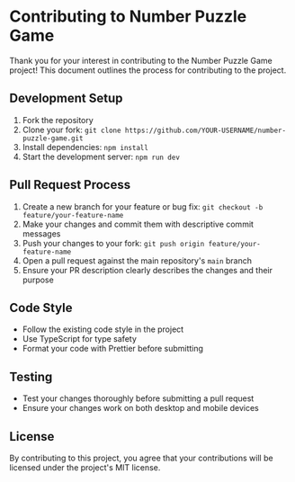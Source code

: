 # Contributing to Number Puzzle Game

Thank you for your interest in contributing to the Number Puzzle Game project! This document outlines the process for contributing to the project.

## Development Setup

1. Fork the repository
2. Clone your fork: `git clone https://github.com/YOUR-USERNAME/number-puzzle-game.git`
3. Install dependencies: `npm install`
4. Start the development server: `npm run dev`

## Pull Request Process

1. Create a new branch for your feature or bug fix: `git checkout -b feature/your-feature-name`
2. Make your changes and commit them with descriptive commit messages
3. Push your changes to your fork: `git push origin feature/your-feature-name`
4. Open a pull request against the main repository's `main` branch
5. Ensure your PR description clearly describes the changes and their purpose

## Code Style

- Follow the existing code style in the project
- Use TypeScript for type safety
- Format your code with Prettier before submitting

## Testing

- Test your changes thoroughly before submitting a pull request
- Ensure your changes work on both desktop and mobile devices

## License

By contributing to this project, you agree that your contributions will be licensed under the project's MIT license.